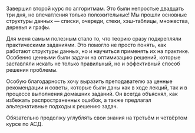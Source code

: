Завершил второй курс по алгоритмам. Это были непростые двадцать три дня, но впечатления только положительные! Мы прошли основные
структуры данных — списки, очереди, стеки, хэш-таблицы, множества, деревья и графы.

Для меня самым полезным стало то, что теорию сразу подкрепляли практическими заданиями. Это помогло не просто понять,
как работают структуры данных, но и научиться применять их на практике. Особенно ценными были задачи на оптимизацию
решений, которые заставляли искать не только правильный, но и эффективный способ решения проблемы.

Особую благодарность хочу выразить преподавателю за ценные рекомендации и советы, которые были даны как в ходе лекций,
так и в процессе выполнения домашних заданий. Он всегда объяснял, как избежать распространенных ошибок, а также
предлагал альтернативные подходы к решению задач.

Обязательно продолжу углублять свои знания на третьём и четвёртом курсе по АСД.